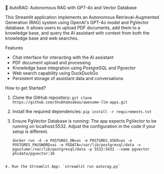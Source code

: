 🤖 AutoRAG: Autonomous RAG with GPT-4o and Vector Database

This Streamlit application implements an Autonomous Retrieval-Augmented Generation (RAG) system using OpenAI's GPT-4o model and PgVector database. It allows users to upload PDF documents, add them to a knowledge base, and query the AI assistant with context from both the knowledge base and web searches.

Features

- Chat interface for interacting with the AI assistant
- PDF document upload and processing
- Knowledge base integration using PostgreSQL and Pgvector
- Web search capability using DuckDuckGo
- Persistent storage of assistant data and conversations

How to get Started?

1. Clone the GitHub repository: `git clone https://github.com/Shubhamsaboo/awesome-llm-apps.git`
2. Install the required dependencies: `pip install -r requirements.txt`
3. Ensure PgVector Database is running: The app expects PgVector to be running on localhost:5532. Adjust the configuration in the code if your setup is different.

   ```
   docker run -d -e POSTGRES_DB=ai -e POSTGRES_USER=ai -e POSTGRES_PASSWORD=ai -e PGDATA=/var/lib/postgresql/data -v pgvolume:/var/lib/postgresql/data -p 5532:5432 --name pgvector phidata/pgvector:16
```

4. Run the Streamlit App: `streamlit run autorag.py`
